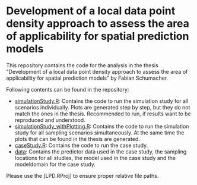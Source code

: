 # Development of a local data point density approach to assess the area of applicability for spatial prediction models
This repository contains the code for the analysis in the thesis "Development of a local data point density approach to assess the area of applicability for spatial prediction models" by Fabian Schumacher.

Following contents can be found in the repository:

* [simulationStudy.R](analysis/simulationStudy.R): Contains the code to run the simulation study for all scenarios individually. Plots are generated step by step, but they do not match the ones in the thesis. Recommended to run, if results want to be reproduced and understood.
* [simulationStudy_withPlotting.R](analysis/simulationStudy_withPlotting.R): Contains the code to run the simulation study for all sampling scenarios simultaneously. At the same time the plots that can be found in the thesis are generated.
* [caseStudy.R](analysis/caseStudy.R): Contains the code to run the case study.
* [data](data/): Contains the predictor data used in the case study, the sampling locations for all studies, the model used in the case study and the modeldomain for the case study.

Please use the [LPD.RProj] to ensure proper relative file paths.